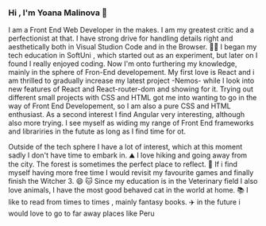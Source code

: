 ### Hi , I'm Yoana Malinova :tulip: 
I am a Front End Web Developer in the makes. I am my  greatest critic and a perfectionist at that. I have strong drive for handling details right and aesthetically both in Visual Studion Code and in the Browser.
:woman_student: I began my tech education in SoftUni , which started out as an experiment, but later on I found I really enjoyed coding.
Now I'm onto furthering my knowledge, mainly in the sphere of Fron-End developement.
My first love is React and i am thrilled to gradually increase my latest project -Nemos-
while I look into new features of React and React-router-dom and showing for it.
Trying out different small projects with CSS and HTML got me into wanting to go in the way of Front End Developement, so I am also  a pure CSS and HTML enthusiast.
As a second interest I find Angular very interesting, although also more trying. 
I see myself as widing my range of Front End frameworks and librariries in the futute as long as I find time for ot.

Outside of the tech sphere I have a lot of interest, which at this moment sadly I don't have time to embark in.
:mountain: I love hiking and going away from the city. The forest is sometimes the perfect place to reflect. :deciduous_tree:
If i find myself having more free time I would revisit my favourite games and  finally finish the Witcher 3. :smile:
:cat: Since my education is in the Veterinary field I also love animals, I have the most good behaved cat in the world at home.
:books: I like to read from times to times , mainly fantasy books.
:airplane: in the future i would love to go to far away places like Peru 



